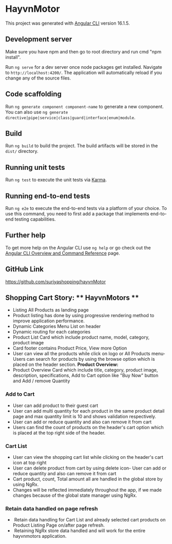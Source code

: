 # HayvnMotor

This project was generated with [Angular CLI](https://github.com/angular/angular-cli) version 16.1.5.

## Development server

Make sure you have npm and then go to root directory and run cmd "npm install".

Run `ng serve` for a dev server once node packages get installed. Navigate to `http://localhost:4200/`. The application will automatically reload if you change any of the source files.

## Code scaffolding

Run `ng generate component component-name` to generate a new component. You can also use `ng generate directive|pipe|service|class|guard|interface|enum|module`.

## Build

Run `ng build` to build the project. The build artifacts will be stored in the `dist/` directory.

## Running unit tests

Run `ng test` to execute the unit tests via [Karma](https://karma-runner.github.io).

## Running end-to-end tests

Run `ng e2e` to execute the end-to-end tests via a platform of your choice. To use this command, you need to first add a package that implements end-to-end testing capabilities.

## Further help

To get more help on the Angular CLI use `ng help` or go check out the [Angular CLI Overview and Command Reference](https://angular.io/cli) page.


## GitHub Link

https://github.com/suriyashopping/hayvnMotor

## Shopping Cart Story: ** HayvnMotors **

- Listing All Products as landing page
- Product listing has done by using progressive rendering method to improve application performance.
- Dynamic Categories Menu List on header
- Dynamic routing for each categories
- Product List Card which include product name, model, category, product image
- Card footer contains Product Price, View more Option
- User can view all the products while click on logo or All Products menu- Users can search for products by using the browse option which is placed on the header section.
**Product Overview:**
- Product Overview Card which include title, category, product image, description, specifications, Add to Cart option like "Buy Now" button and Add / remove Quantity

### Add to Cart

- User can add product to their guest cart
- User can add multi quantity for each product in the same product detail page and max quantity limit is 10 and shows validation respectively.
- User can add or reduce quantity and also can remove it from cart
- Users can find the count of products on the header's cart option which is placed at the top right side of the header.

### Cart List

- User can view the shopping cart list while clicking on the header's cart icon at top right
- User can delete product from cart by using delete icon- User can add or reduce quantity and also can remove it from cart
- Cart product, count, Total amount all are handled in the global store by using NgRx.
- Changes will be reflected immediately throughout the app, if we made changes because of the global state manager using NgRx.

### Retain data handled on page refresh

-  Retain data handling for Cart List and already selected cart products on Product Listing Page on/after page refresh.
-  Retaining NgRx store data handled and will work for the entire hayvnmotors application.
